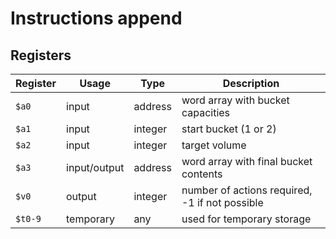 # Instructions append

## Registers

| Register | Usage        | Type    | Description                                    |
| -------- | ------------ | ------- | ---------------------------------------------- |
| `$a0`    | input        | address | word array with bucket capacities              |
| `$a1`    | input        | integer | start bucket (1 or 2)                          |
| `$a2`    | input        | integer | target volume                                  |
| `$a3`    | input/output | address | word array with final bucket contents          |
| `$v0`    | output       | integer | number of actions required, -1 if not possible |
| `$t0-9`  | temporary    | any     | used for temporary storage                     |

